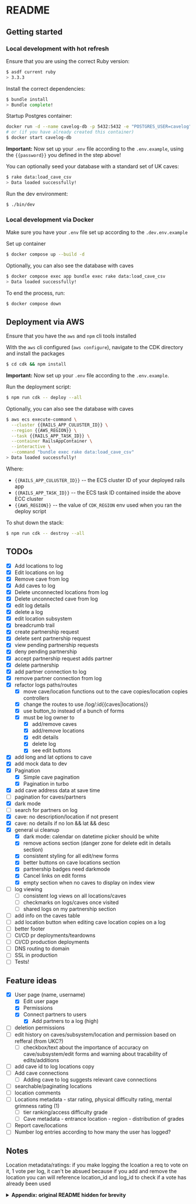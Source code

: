 # README

## Getting started

### Local development with hot refresh

Ensure that you are using the correct Ruby version:

```sh
$ asdf current ruby
> 3.3.3
```

Install the correct dependencies:

```sh
$ bundle install
> Bundle complete!
```

Startup Postgres container:

```sh
docker run -d --name cavelog-db -p 5432:5432 -e "POSTGRES_USER=cavelog" -e "POSTGRES_PASSWORD={{password}}" postgres:14
# or (if you have already created this container)
$ docker start cavelog-db
```

**Important:** Now set up your `.env` file according to the `.env.example`, using the `{{password}}` you defined in the step above!

You can optionally seed your database with a standard set of UK caves:

```sh
$ rake data:load_cave_csv
> Data loaded successfully!
```

Run the dev environment:

```sh
$ ./bin/dev
```

### Local development via Docker

Make sure you have your `.env` file set up according to the `.dev.env.example`

Set up container

```sh
$ docker compose up --build -d
```

Optionally, you can also see the database with caves

```sh
$ docker compose exec app bundle exec rake data:load_cave_csv
> Data loaded successfully!
```

To end the process, run:

```sh
$ docker compose down
```

## Deployment via AWS

Ensure that you have the `aws` and `npm` cli tools installed

With the `aws` cli configured (`aws configure`), navigate to the CDK directory and install the packages

```sh
$ cd cdk && npm install
```

**Important:** Now set up your `.env` file according to the `.env.example`.

Run the deployment script:

```sh
$ npm run cdk -- deploy --all
```

Optionally, you can also see the database with caves

```sh
$ aws ecs execute-command \
  --cluster {{RAILS_APP_CULUSTER_ID}} \
  --region {{AWS_REGION}} \
  --task {{RAILS_APP_TASK_ID}} \
  --container RailsAppContainer \
  --interactive \
  --command "bundle exec rake data:load_cave_csv"
> Data loaded successfully!
```

Where:

- `{{RAILS_APP_CULUSTER_ID}}` -- the ECS cluster ID of your deployed rails app
- `{{RAILS_APP_TASK_ID}}` -- the ECS task ID contained inside the above ECC cluster
- `{{AWS_REGION}}` -- the value of `CDK_REGION` env used when you ran the deploy script

To shut down the stack:

```sh
$ npm run cdk -- destroy --all
```

## TODOs

- [x] Add locations to log
- [x] Edit locations on log
- [x] Remove cave from log
- [x] Add caves to log
- [x] Delete unconnected locations from log
- [x] Delete unconnected cave from log
- [x] edit log details
- [x] delete a log
- [x] edit location subsystem
- [x] breadcrumb trail
- [x] create partnership request
- [x] delete sent partnership request
- [x] view pending partnership requests
- [x] deny pending partnership
- [x] accept partnership request adds partner
- [x] delete partnership
- [x] add partner connection to log
- [x] remove partner connection from log
- [x] refactor logs paths/routes
  - [x] move cave/location functions out to the cave copies/location copies controllers
  - [x] change the routes to use /log/:id{{caves|locations}}
  - [x] use button_to instead of a bunch of forms
  - [x] must be log owner to
    - [x] add/remove caves
    - [x] add/remove locations
    - [x] edit details
    - [x] delete log
    - [x] see edit buttons
- [x] add long and lat options to cave
- [x] add mock data to dev
- [x] Pagination
  - [x] Simple cave pagination
  - [x] Pagination in turbo
- [x] add cave address data at save time
- [ ] pagination for caves/partners
- [x] dark mode
- [ ] search for partners on log
- [x] cave: no description/location if not present
- [x] cave: no details if no lon && lat && desc
- [x] general ui cleanup
  - [x] dark mode: calendar on datetime picker should be white
  - [x] remove actions section (danger zone for delete edit in details section)
  - [x] consistent styling for all edit/new forms
  - [x] better buttons on cave locations section
  - [x] partnership badges need darkmode
  - [x] Cancel links on edit forms
  - [x] empty section when no caves to display on index view
- [ ] log viewing
  - [ ] consistent log views on all locations/caves
  - [ ] checkmarks on logs/caves once visited
  - [ ] shared logs on my partnership section
- [ ] add info on the caves table
- [ ] add location button when editing cave location copies on a log
- [ ] better footer
- [ ] CI/CD pr deployments/teardowns
- [ ] CI/CD production deployments
- [ ] DNS routing to domain
- [ ] SSL in production
- [ ] Tests!

## Feature ideas

- [x] User page (name, username)
  - [x] Edit user page
  - [x] Permissions
  - [x] Connect partners to users
    - [x] Add partners to a log (high)
- [ ] deletion permissions
- [ ] edit history on caves/subsystem/location and permission based on refferal (from UKC?)
  - [ ] checkbox/text about the importance of accuracy on cave/subsystem/edit forms and warning about tracability of edits/additions
- [ ] add cave id to log locations copy
- [ ] Add cave connections
  - [ ] Adding cave to log suggests relevant cave connections
- [ ] searchable/paginating locations
- [ ] location comments
- [ ] Locations metadata - star rating, physical difficulty rating, mental grimness rating (1)
  - [ ] tier ranking/access difficulty grade
  - [ ] Cave metadata - entrance location - region - distribution of grades
- [ ] Report cave/locations
- [ ] Number log entries according to how many the user has logged?

## Notes

Location metadata/ratings: if you make logging the lcoation a req to vote on it, 1 vote per log, it can't be absued because if you add and remove the location you can will reference location_id and log_id to check if a vote has already been used

<details>
<summary><b>Appendix: original README hidden for brevity</b></summary>
- System dependencies

- Configuration

- Database creation

- Database initialization

- How to run the test suite

- Services (job queues, cache servers, search engines, etc.)

- Deployment instructions
</details>
